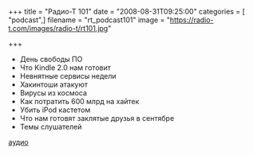 +++
title = "Радио-Т 101"
date = "2008-08-31T09:25:00"
categories = [ "podcast",]
filename = "rt_podcast101"
image = "https://radio-t.com/images/radio-t/rt101.jpg"

+++

- День свободы ПО
- Что Kindle 2.0 нам готовит
- Невнятные сервисы недели
- Хакинтоши атакуют
- Вирусы из космоса
- Как потратить 600 млрд на хайтек
- Убить iPod кастетом
- Что нам готовят заклятые друзья в сентябре
- Темы слушателей

[аудио](http://cdn.radio-t.com/rt_podcast101.mp3)
<audio src="http://cdn.radio-t.com/rt_podcast101.mp3" preload="none"></audio>